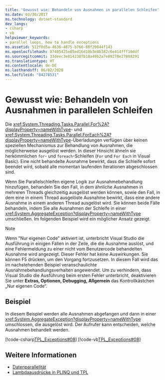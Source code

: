 ```yaml
---
title: 'Gewusst wie: Behandeln von Ausnahmen in parallelen Schleifen'
ms.date: 03/30/2017
ms.technology: dotnet-standard
dev_langs:
- csharp
- vb
helpviewer_keywords:
- parallel loops, how to handle exceptions
ms.assetid: 512f0d5a-4636-4875-b766-88f20044f143
ms.openlocfilehash: 87405425e85ed16d10b3e8b382c6e414fff10ddf
ms.sourcegitcommit: 33deec3e814238fb18a49b2a7e89278e27888291
ms.translationtype: HT
ms.contentlocale: de-DE
ms.lasthandoff: 06/02/2020
ms.locfileid: "84278531"
---
```

# <a name="how-to-handle-exceptions-in-parallel-loops"></a>Gewusst wie: Behandeln von Ausnahmen in parallelen Schleifen
Die <xref:System.Threading.Tasks.Parallel.For%2A?displayProperty=nameWithType>- und <xref:System.Threading.Tasks.Parallel.ForEach%2A?displayProperty=nameWithType>-Überladungen verfügen über keinen speziellen Mechanismus zur Behandlung von Ausnahmen, die möglicherweise ausgelöst werden. In dieser Hinsicht ähneln sie herkömmlichen `for`- und `foreach`-Schleifen (`For` und `For Each` in Visual Basic). Eine nicht behandelte Ausnahme bewirkt, dass die Schleife sofort beendet wird, sobald alle momentan laufenden Iterationen abgeschlossen sind.
  
 Wenn Sie Parallelschleifen eigene Logik zur Ausnahmebehandlung hinzufügen, behandeln Sie den Fall, in dem ähnliche Ausnahmen in mehreren Threads gleichzeitig ausgelöst werden können, sowie den Fall, in dem eine in einem Thread ausgelöste Ausnahme bewirkt, dass eine andere Ausnahme in einem anderen Thread ausgelöst wird. Sie können beide Fälle behandeln, indem Sie alle Ausnahmen der Schleife in einer <xref:System.AggregateException?displayProperty=nameWithType> umschließen. Im folgenden Beispiel wird ein möglicher Ansatz gezeigt.  
  
> [!NOTE]
> Wenn "Nur eigenen Code" aktiviert ist, unterbricht Visual Studio die Ausführung in einigen Fällen in der Zeile, die die Ausnahme auslöst, und eine Fehlermeldung zu einer nicht vom Benutzercode behandelten Ausnahme wird angezeigt. Dieser Fehler hat keine Auswirkungen. Sie können F5 drücken, um den Vorgang fortzusetzen. In diesem Fall wird das im nachstehenden Beispiel veranschaulichte Ausnahmebehandlungsverhalten angewendet. Um zu verhindern, dass Visual Studio die Ausführung beim ersten Fehler unterbricht, deaktivieren Sie unter **Extras, Optionen, Debugging, Allgemein** das Kontrollkästchen „Nur eigenen Code“.  
  
## <a name="example"></a>Beispiel  
 In diesem Beispiel werden alle Ausnahmen abgefangen und dann in einer <xref:System.AggregateException?displayProperty=nameWithType> umschlossen, die ausgelöst wird. Der Aufrufer kann entscheiden, welche Ausnahmen behandelt werden.  
  
 [!code-csharp[TPL_Exceptions#08](../../../samples/snippets/csharp/VS_Snippets_Misc/tpl_exceptions/cs/exceptions.cs#08)]
 [!code-vb[TPL_Exceptions#08](../../../samples/snippets/visualbasic/VS_Snippets_Misc/tpl_exceptions/vb/exceptionsinloops.vb#08)]  
  
## <a name="see-also"></a>Weitere Informationen

- [Datenparallelität](data-parallelism-task-parallel-library.md)
- [Lambdaausdrücke in PLINQ und TPL](lambda-expressions-in-plinq-and-tpl.md)
